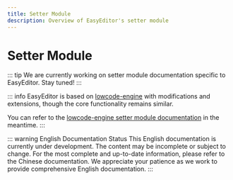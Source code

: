 ```yaml
---
title: Setter Module
description: Overview of EasyEditor's setter module
---
```


# Setter Module

::: tip
We are currently working on setter module documentation specific to EasyEditor. Stay tuned!
:::

::: info
EasyEditor is based on [lowcode-engine](https://github.com/alibaba/lowcode-engine) with modifications and extensions, though the core functionality remains similar.

You can refer to the [lowcode-engine setter module documentation](https://lowcode-engine.cn/site/docs/guide/design/setter) in the meantime.
:::

::: warning English Documentation Status
This English documentation is currently under development. The content may be incomplete or subject to change. For the most complete and up-to-date information, please refer to the Chinese documentation. We appreciate your patience as we work to provide comprehensive English documentation.
:::
